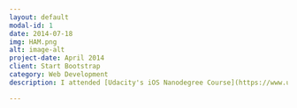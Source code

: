 ```yaml
---
layout: default
modal-id: 1
date: 2014-07-18
img: HAM.png
alt: image-alt
project-date: April 2014
client: Start Bootstrap
category: Web Development
description: I attended [Udacity's iOS Nanodegree Course](https://www.udacity.com/course/ios-developer-nanodegree--nd003) to learn programming iOS, which is known for providing high quality vocational programs=. While attending the course, I was able to learn basic iOS programming techniques, such as Autolayout, Swift programming syntax, UIKit and Core Data, etc. In order to pass the course, I had to create a portfolio of five apps based on what I had learned. Among them, four apps are related to course contents and the other app, which is a final capstone project, is solely developed by myself. One of the best parts of the course is that my source code was fully reviewed by experts via Github account. I was able to get valuable advices about design decisions, programming style, and debugging. I think this course laid a good foundation for me to become a iOS developer.  

---
```

